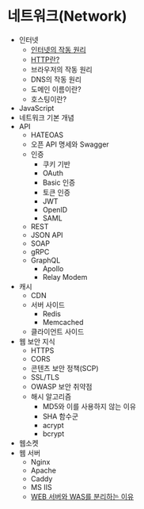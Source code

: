 # 네트워크(Network)

- 인터넷
  - [인터넷의 작동 원리](./contents/How-does-the-internet-work.md)
  - [HTTP란?](./contents/What-is-HTTP.md)
  - 브라우저의 작동 원리
  - DNS의 작동 원리
  - 도메인 이름이란?
  - 호스팅이란?
- JavaScript
- 네트워크 기본 개념
- API
  - HATEOAS
  - 오픈 API 명세와 Swagger
  - 인증
    - 쿠키 기반
    - OAuth
    - Basic 인증
    - 토큰 인증
    - JWT
    - OpenID
    - SAML
  - REST
  - JSON API
  - SOAP
  - gRPC
  - GraphQL
    - Apollo
    - Relay Modem
- 캐시
  - CDN
  - 서버 사이드
    - Redis
    - Memcached
  - 클라이언트 사이드
- 웹 보안 지식
  - HTTPS
  - CORS
  - 콘텐츠 보안 정책(SCP)
  - SSL/TLS
  - OWASP 보안 취약점
  - 해시 알고리즘
    - MD5와 이를 사용하지 않는 이유
    - SHA 함수군
    - acrypt
    - bcrypt
- 웹소켓
- 웹 서버
  - Nginx
  - Apache
  - Caddy
  - MS IIS
  - [WEB 서버와 WAS를 분리하는 이유](./contents/Reasons-for-separating-the-WEB-Server-and-WAS.md)
